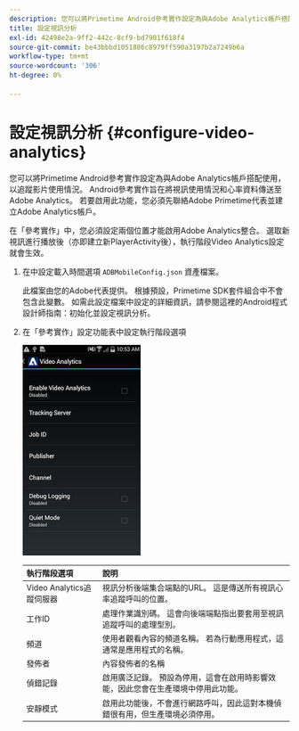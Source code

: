 ```yaml
---
description: 您可以將Primetime Android參考實作設定為與Adobe Analytics帳戶搭配使用，以追蹤影片使用情況。
title: 設定視訊分析
exl-id: 42498e2a-9ff2-442c-8cf9-bd7901f618f4
source-git-commit: be43bbbd1051886c8979ff590a3197b2a7249b6a
workflow-type: tm+mt
source-wordcount: '306'
ht-degree: 0%

---
```


# 設定視訊分析 {#configure-video-analytics}

您可以將Primetime Android參考實作設定為與Adobe Analytics帳戶搭配使用，以追蹤影片使用情況。 Android參考實作旨在將視訊使用情況和心率資料傳送至Adobe Analytics。 若要啟用此功能，您必須先聯絡Adobe Primetime代表並建立Adobe Analytics帳戶。

在「參考實作」中，您必須設定兩個位置才能啟用Adobe Analytics整合。 選取新視訊進行播放後（亦即建立新PlayerActivity後），執行階段Video Analytics設定就會生效。

1. 在中設定載入時間選項 `ADBMobileConfig.json` 資產檔案。

   此檔案由您的Adobe代表提供。 根據預設，Primetime SDK套件組合中不會包含此變數。 如需此設定檔案中設定的詳細資訊，請參閱這裡的Android程式設計師指南：初始化並設定視訊分析。
1. 在「參考實作」設定功能表中設定執行階段選項

   ![](assets/img_psdk_ref_impl_va-settings-menu.png)

   | 執行階段選項 | 說明 |
   |---|---|
   | Video Analytics追蹤伺服器 | 視訊分析後端集合端點的URL。 這是傳送所有視訊心率追蹤呼叫的位置。 |
   | 工作ID | 處理作業識別碼。 這會向後端端點指出要套用至視訊追蹤呼叫的處理型別。 |
   | 頻道 | 使用者觀看內容的頻道名稱。 若為行動應用程式，這通常是應用程式的名稱。 |
   | 發佈者 | 內容發佈者的名稱 |
   | 偵錯記錄 | 啟用廣泛記錄。 預設為停用，這會在啟用時影響效能，因此您會在生產環境中停用此功能。 |
   | 安靜模式 | 啟用此功能後，不會進行網路呼叫，因此這對本機偵錯很有用，但生產環境必須停用。 |
